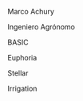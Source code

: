 
Marco Achury

Ingeniero Agrónomo

BASIC

Euphoria

Stellar

Irrigation


<!---
marcoachury/marcoachury is a ✨ special ✨ repository because its `README.md` (this file) appears on your GitHub profile.
You can click the Preview link to take a look at your changes.
--->
